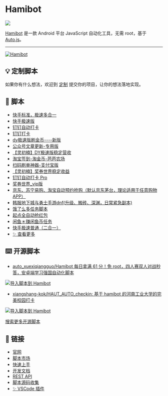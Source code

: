 # Hamibot

<a href="https://hamibot.com/" ><img src="https://img.shields.io/github/stars/hamibot/hamibot" /></a>

[Hamibot](https://hamibot.com/) 是一款 Android 平台 JavaScript 自动化工具，无需 root，基于 [Auto.js](https://github.com/hyb1996/Auto.js)。

---

<a href="https://hamibot.com/" ><img src="https://repository-images.githubusercontent.com/317106172/7d373900-616e-11eb-9170-ba931b11f1cb" alt="Hamibot" /></a>

## 💡 定制脚本

如果你有什么想法，欢迎到 [定制](https://hamibot.com/projects) 提交你的项目，让你的想法落地实现。

## 🤖 脚本

- [快手标准，极速多合一](https://hamibot.com/marketplace/e1qzz)
- [快手极速版](https://hamibot.com/marketplace/WTGiL)
- [钉钉自动打卡](https://hamibot.com/marketplace/XufO7)
- [钉钉打卡](https://hamibot.com/marketplace/H42bz)
- [dy极速版刷金币----新版](https://hamibot.com/marketplace/LTvi2)
- [公众号文章更新-专用版](https://hamibot.com/marketplace/Bh55i)
- [【灵初楠】DY极速版稳定营收](https://hamibot.com/marketplace/3vSTG)
- [淘宝签到-淘金币-芭芭农场](https://hamibot.com/marketplace/IGPKW)
- [扫码刷单神器-支付宝版](https://hamibot.com/marketplace/VEnvB)
- [【灵初楠】奖券世界稳定收益](https://hamibot.com/marketplace/MCYaT)
- [钉钉自动打卡 Pro](https://hamibot.com/marketplace/zaWuZ)
- [奖券世界_vip版](https://hamibot.com/marketplace/mU05p)
- [京东、苏宁易购、淘宝自动预约抢购（默认京东茅台，理论适用于任意购物APP）](https://hamibot.com/marketplace/hnM2T)
- [韩服地下城与勇士手游dnf(升级、搬砖、深渊，日常紧急副本)](https://hamibot.com/marketplace/hrkpW)
- [饿了么多任务脚本](https://hamibot.com/marketplace/Ns7T1)
- [起点全自动抢红包](https://hamibot.com/marketplace/h23UH)
- [闲鱼＊赚闲鱼币任务](https://hamibot.com/marketplace/s85BM)
- [快手极速普通（二合一）](https://hamibot.com/marketplace/DIMDx)
- [✨ 查看更多](https://hamibot.com/marketplace/)

## ⌨️ 开源脚本

- [auto_xuexiqiangguo/Hamibot 每日拿满 61 分！免 root，四人赛双人对战秒答，安卓端学习强国自动化脚本](https://github.com/dundunnp/auto_xuexiqiangguo/tree/version-15.51/Hamibot)

[![导入脚本到 Hamibot](https://hamibot.com/badge_import.png)](https://hamibot.com/dashboard/scripts/import?url=https%3A%2F%2Fgithub.com%2Fdundunnp%2Fauto_xuexiqiangguo%2Ftree%2Fversion-15.51%2FHamibot)

- [xiangshang-kok/HAUT_AUTO_checkin: 基于 hamibot 的河南工业大学的完美校园打卡](https://github.com/xiangshang-kok/HAUT_AUTO_checkin)

[![导入脚本到 Hamibot](https://hamibot.com/badge_import.png)](https://hamibot.com/dashboard/scripts/import?url=https%3A%2F%2Fgithub.com%2Fxiangshang-kok%2FHAUT_AUTO_checkin)

[搜索更多开源脚本](https://github.com/search?l=JavaScript&q=hamibot&type=Repositories)

## 🔗 链接

- [官网](https://hamibot.com/)
- [脚本市场](https://hamibot.com/marketplace/)
- [快速上手](https://hamibot.com/guide/)
- [开发文档](https://docs.hamibot.com/)
- [REST API](https://docs.hamibot.com/rest/overview)
- [脚本源码收集](https://github.com/hamibot/awesome-hamibot)
- [✨ VSCode 插件](https://github.com/batu1579/hamibot-assistant)
